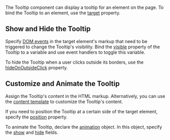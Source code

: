 The Tooltip component can display a tooltip for an element on the page. To bind the Tooltip to an element, use the [target](/Documentation/ApiReference/UI_Components/dxTooltip/Configuration/#target) property. 

## Show and Hide the Tooltip

Specify [DOM events](https://developer.mozilla.org/en-US/docs/Web/Events#event_listing) in the target element's markup that need to be triggered to change the Tooltip's visibility. Bind the [visible](/Documentation/ApiReference/UI_Components/dxTooltip/Configuration/#visible) property of the Tooltip to a variable and use event handlers to toggle this variable.

To hide the Tooltip when a user clicks outside its borders, use the [hideOnOutsideClick](/Documentation/ApiReference/UI_Components/dxTooltip/Configuration/#hideOnOutsideClick) property.

## Customize and Animate the Tooltip

Assign the Tooltip's content in the HTML markup. Alternatively, you can use the [content template](/Documentation/ApiReference/UI_Components/dxTooltip/Configuration/#contentTemplate) to customize the Tooltip's content.

If you need to position the Tooltip at a certain side of the target element, specify the [position](/Documentation/ApiReference/UI_Components/dxTooltip/Configuration/#position) property.

To animate the Tooltip, declare the [animation](/Documentation/ApiReference/UI_Components/dxTooltip/Configuration/animation/) object. In this object, specify the [show](/Documentation/ApiReference/UI_Components/dxTooltip/Configuration/animation/#show) and [hide](/Documentation/ApiReference/UI_Components/dxTooltip/Configuration/animation/#hide) fields.

